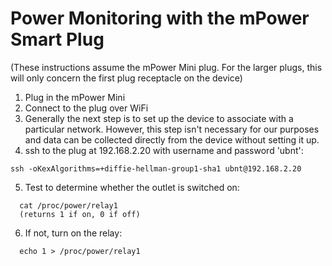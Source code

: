 Power Monitoring with the mPower Smart Plug
============

(These instructions assume the mPower Mini plug. For the larger plugs, this will only concern the first plug receptacle on the device)

1. Plug in the mPower Mini
2. Connect to the plug over WiFi
3. Generally the next step is to set up the device to associate with a particular network. However, this step isn't necessary for our purposes and data can be collected directly from the device without setting it up.
4. ssh to the plug at 192.168.2.20 with username and password 'ubnt':
```
ssh -oKexAlgorithms=+diffie-hellman-group1-sha1 ubnt@192.168.2.20
```
5. Test to determine whether the outlet is switched on:
```
  cat /proc/power/relay1
  (returns 1 if on, 0 if off)
```
6. If not, turn on the relay:
```
  echo 1 > /proc/power/relay1
```
